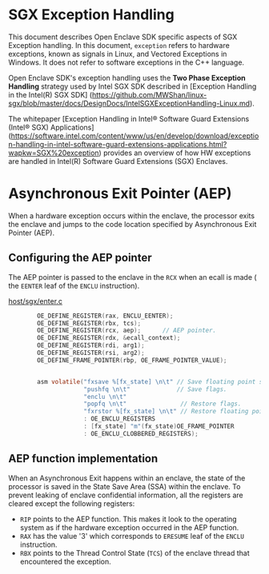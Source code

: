 # SGX Exception Handling

This document describes Open Enclave SDK specific aspects of SGX Exception handling.
In this document,  `exception` refers to hardware exceptions, known as signals in Linux,
and Vectored Exceptions in Windows. It does not refer to software exceptions in the C++ language.

Open Enclave SDK's exception handling uses the **Two Phase Exception Handling** strategy used by
Intel SGX SDK described in [Exception Handling in the Intel(R) SGX SDK]
(https://github.com/MWShan/linux-sgx/blob/master/docs/DesignDocs/IntelSGXExceptionHandling-Linux.md).

The whitepaper [Exception Handling in Intel® Software Guard Extensions (Intel® SGX) Applications]
(https://software.intel.com/content/www/us/en/develop/download/exception-handling-in-intel-software-guard-extensions-applications.html?wapkw=SGX%20exception)
provides an overview of how HW exceptions are handled in Intel(R) Software Guard Extensions (SGX) Enclaves.

# Asynchronous Exit Pointer (AEP)

When a hardware exception occurs within the enclave, the processor exits the enclave and jumps to
the code location specified by Asynchronous Exit Pointer (AEP).

## Configuring the AEP pointer

The AEP pointer is passed to the enclave in the `RCX` when an ecall is made
( the `EENTER` leaf of the `ENCLU` instruction).

[host/sgx/enter.c](https://github.com/openenclave/openenclave/blob/68ae4c62ba75ce344434e034bdc44c69ce38447a/host/sgx/enter.c#L173-L188)
```c
        OE_DEFINE_REGISTER(rax, ENCLU_EENTER);
        OE_DEFINE_REGISTER(rbx, tcs);
        OE_DEFINE_REGISTER(rcx, aep);      // AEP pointer.
        OE_DEFINE_REGISTER(rdx, &ecall_context);
        OE_DEFINE_REGISTER(rdi, arg1);
        OE_DEFINE_REGISTER(rsi, arg2);
        OE_DEFINE_FRAME_POINTER(rbp, OE_FRAME_POINTER_VALUE);


        asm volatile("fxsave %[fx_state] \n\t" // Save floating point state.
                     "pushfq \n\t"             // Save flags.
                     "enclu \n\t"
                     "popfq \n\t"               // Restore flags.
                     "fxrstor %[fx_state] \n\t" // Restore floating point state.
                     : OE_ENCLU_REGISTERS
                     : [fx_state] "m"(fx_state)OE_FRAME_POINTER
                     : OE_ENCLU_CLOBBERED_REGISTERS);
```

## AEP function implementation

When an Asynchronous Exit happens within an enclave, the state of the processor is saved in the State Save Area (SSA) within the enclave.
To prevent leaking of enclave confidential information, all the registers are cleared except the following registers:

- `RIP` points to the AEP function. This makes it look to the operating system as if the hardware exception occurred in the AEP function.
- `RAX` has the value '3' which corresponds to `ERESUME` leaf of the `ENCLU` instruction.
- `RBX` points to the Thread Control State (`TCS`) of the enclave thread that encountered the exception.
